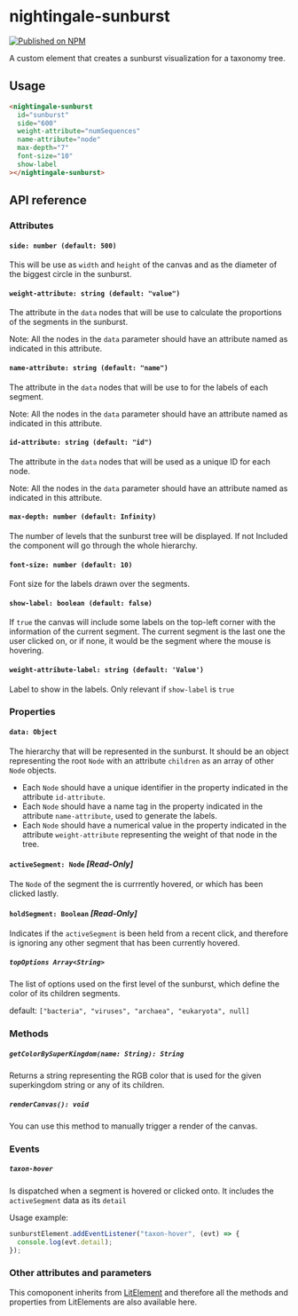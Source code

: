 # nightingale-sunburst

[![Published on NPM](https://img.shields.io/npm/v/@nightingale-elements/nightingale-sunburst.svg)](https://www.npmjs.com/package/@nightingale-elements/nightingale-sunburst)

A custom element that creates a sunburst visualization for a taxonomy tree.

## Usage

```html
<nightingale-sunburst
  id="sunburst"
  side="600"
  weight-attribute="numSequences"
  name-attribute="node"
  max-depth="7"
  font-size="10"
  show-label
></nightingale-sunburst>
```

## API reference

### Attributes

#### `side: number (default: 500)`

This will be use as `width` and `height` of the canvas and as the diameter of the biggest circle in the sunburst.

#### `weight-attribute: string (default: "value")`

The attribute in the `data` nodes that will be use to calculate the proportions of the segments in the sunburst.

Note: All the nodes in the `data` parameter should have an attribute named as indicated in this attribute.

#### `name-attribute: string (default: "name")`

The attribute in the `data` nodes that will be use to for the labels of each segment.

Note: All the nodes in the `data` parameter should have an attribute named as indicated in this attribute.

#### `id-attribute: string (default: "id")`

The attribute in the `data` nodes that will be used as a unique ID for each node.

Note: All the nodes in the `data` parameter should have an attribute named as indicated in this attribute.

#### `max-depth: number (default: Infinity)`

The number of levels that the sunburst tree will be displayed.
If not Included the component will go through the whole hierarchy.

#### `font-size: number (default: 10)`

Font size for the labels drawn over the segments.

#### `show-label: boolean (default: false)`

If `true` the canvas will include some labels on the top-left corner with the information of the current segment. The current segment is the last one the user clicked on, or if none, it would be the segment where the mouse is hovering.

#### `weight-attribute-label: string (default: 'Value')`

Label to show in the labels. Only relevant if `show-label` is `true`

### Properties

#### `data: Object`

The hierarchy that will be represented in the sunburst. It should be an object representing the root `Node` with an attribute `children` as an array of other `Node` objects.

- Each `Node` should have a unique identifier in the property indicated in the attribute `id-attribute`.
- Each `Node` should have a name tag in the property indicated in the attribute `name-attribute`, used to generate the labels.
- Each `Node` should have a numerical value in the property indicated in the attribute `weight-attribute` representing the weight of that node in the tree.

#### `activeSegment: Node` **_[Read-Only]_**

The `Node` of the segment the is currrently hovered, or which has been clicked lastly.

#### `holdSegment: Boolean` **_[Read-Only]_**

Indicates if the `activeSegment` is been held from a recent click, and therefore is ignoring any other segment that has been currently hovered.

##### `topOptions Array<String>`

The list of options used on the first level of the sunburst, which define the color of its children segments.

default: `["bacteria", "viruses", "archaea", "eukaryota", null]`

### Methods

##### `getColorBySuperKingdom(name: String): String`

Returns a string representing the RGB color that is used for the given superkingdom string or any of its children.

##### `renderCanvas(): void`

You can use this method to manually trigger a render of the canvas.

### Events

##### `taxon-hover`

Is dispatched when a segment is hovered or clicked onto. It includes the `activeSegment` data as its `detail`

Usage example:

```js
sunburstElement.addEventListener("taxon-hover", (evt) => {
  console.log(evt.detail);
});
```

### Other attributes and parameters

This comoponent inherits from [LitElement](https://lit.dev/docs/api/LitElement/) and therefore all the methods and properties from LitElements are also available here.
